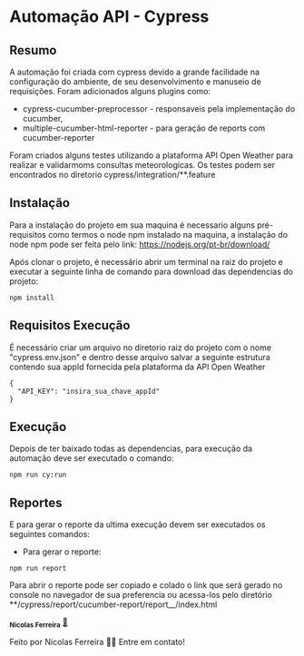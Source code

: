 # Automação API - Cypress

## Resumo
  A automação foi criada com cypress devido a grande facilidade na configuração do ambiente, de seu desenvolvimento e manuseio de requisições.
  Foram adicionados alguns plugins como:
  - cypress-cucumber-preprocessor - responsaveis pela implementação do cucumber,
  - multiple-cucumber-html-reporter - para geração de reports com cucumber-reporter
  
  Foram criados alguns testes utilizando a plataforma API Open Weather para realizar e validarmoms consultas meteorologicas.
  Os testes podem ser encontrados no diretorio cypress/integration/**.feature
  
## Instalação 
  Para a instalação do projeto em sua maquina é necessario alguns pré-requisitos como termos o node npm instalado na maquina, a instalação do node npm pode ser feita pelo link:
  https://nodejs.org/pt-br/download/
  
  Após clonar o projeto, é necessário abrir um terminal na raiz do projeto e executar a seguinte linha de comando para download das dependencias do projeto:
  
    npm install

## Requisitos Execução
  É necessário criar um arquivo no diretorio raiz do projeto com o nome "cypress.env.json" e dentro desse arquivo salvar a seguinte estrutura contendo sua appId fornecida pela plataforma da API Open Weather

    {
      "API_KEY": "insira_sua_chave_appId"
    }
  
## Execução
  Depois de ter baixado todas as dependencias, para execução da automação deve ser executado o comando:
  
    npm run cy:run
  
## Reportes
  E para gerar o reporte da ultima execução devem ser executados os seguintes comandos:
   - Para gerar o reporte:
   
    npm run report
  
  Para abrir o reporte pode ser copiado e colado o link que será gerado no console no navegador de sua preferencia ou acessa-los pelo diretório **/cypress/report/cucumber-report/report_*_*/index.html
    
<sub><b>Nicolas Ferreira</b></sub></a> <a href="https://www.linkedin.com/in/nicolasteixeiraf/" title="linkedin">🚀</a>

Feito por Nicolas Ferreira 👋🏽 Entre em contato!